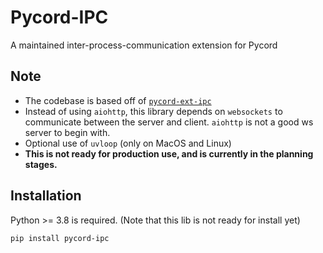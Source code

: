 # Pycord-IPC

A maintained inter-process-communication extension for Pycord

## Note

- The codebase is based off of [`pycord-ext-ipc`](https://github.com/xFGhoul/pycord-ext-ipc)
- Instead of using `aiohttp`, this library depends on `websockets` to communicate between the server and client. `aiohttp` is not a good ws server to begin with.
- Optional use of `uvloop` (only on MacOS and Linux)
- **This is not ready for production use, and is currently in the planning stages.**

## Installation

Python >= 3.8 is required. (Note that this lib is not ready for install yet)

```bash
pip install pycord-ipc
```